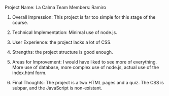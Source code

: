 Project Name: La Calma
Team Members: Ramiro

1. Overall Impression:
This project is far too simple for this stage of the course.

2. Technical Implementation:
Minimal use of node.js.

3. User Experience:
the project lacks a lot of CSS.

4. Strengths:
the project structure is good enough.

5. Areas for Improvement:
I would have liked to see more of everything. More use of database, more complex use of node.js, actual use of the index.html form.

6. Final Thoughts:
The project is a two HTML pages and a quiz. The CSS is subpar, and the JavaScript is non-existant.